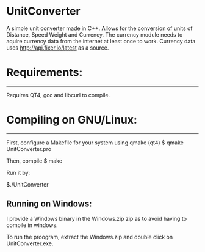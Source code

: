 # UnitConverter
A simple unit converter made in C++.
Allows for the conversion of units of Distance, Speed Weight and Currency.
The currency module needs to aquire currency data from the internet at least once to work.
Currency data uses http://api.fixer.io/latest as a source.

# Requirements:
--------------
Requires QT4, gcc and libcurl to compile.

# Compiling on GNU/Linux:
-----------------------
First, configure a Makefile for your system using qmake (qt4)
$ qmake UnitConverter.pro

Then, compile
$ make

Run it by:

$./UnitConverter

Running on Windows:
-------------------
I provide a Windows binary in the Windows.zip zip as to avoid having
to compile in windows.

To run the proogram, extract the Windows.zip and double click on
UnitConverter.exe.

